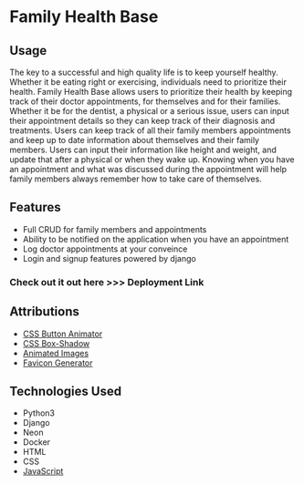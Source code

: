 # Family Health Base

## Usage
The key to a successful and high quality life is to keep yourself healthy. Whether it be eating right or exercising, individuals need to prioritize their health. Family Health Base allows users to prioritize their health by keeping track of their doctor appointments, for themselves and for their families. Whether it be for the dentist, a physical or a serious issue, users can input their appointment details so they can keep track of their diagnosis and treatments. Users can keep track of all their family members appointments and keep up to date information about themselves and their family members. Users can input their information like height and weight, and update that after a physical or when they wake up. Knowing when you have an appointment and what was discussed during the appointment will help family members always remember how to take care of themselves.

## Features
- Full CRUD for family members and appointments
- Ability to be notified on the application when you have an appointment
- Log doctor appointments at your conveince
- Login and signup features powered by django

### Check out it out here >>> Deployment Link

## Attributions
- [CSS Button Animator](https://getcssscan.com/css-buttons-examples?ref=beautifulboxshadow-bottom)
- [CSS Box-Shadow](https://getcssscan.com/css-box-shadow-examples)
- [Animated Images](https://lottiefiles.com/)
- [Favicon Generator](https://favicon.io/favicon-generator/)

## Technologies Used
- Python3
- Django
- Neon
- Docker
- HTML
- CSS
- [JavaScript](https://img.shields.io/badge/logo-javascript-blue?logo=javascript)